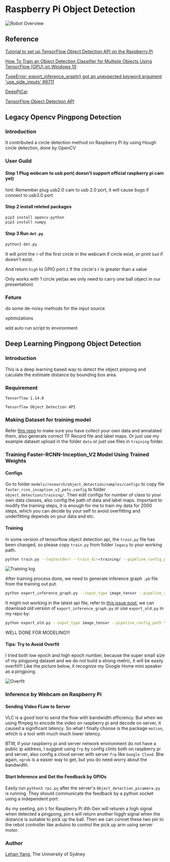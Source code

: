 # Raspberry Pi Object Detection

![Robot Overview](https://github.com/Hansxsourse/Elec1601-proj-object-detection/blob/main/image/photo_2020-11-18_23-01-44.jpg)

## Reference
[Tutorial to set up TensorFlow Object Detection API on the Raspberry Pi](https://github.com/EdjeElectronics/TensorFlow-Object-Detection-on-the-Raspberry-Pi#6-detect-objects)

[How To Train an Object Detection Classifier for Multiple Objects Using TensorFlow (GPU) on Windows 10](https://github.com/EdjeElectronics/TensorFlow-Object-Detection-API-Tutorial-Train-Multiple-Objects-Windows-10)

[TypeError: export_inference_graph() got an unexpected keyword argument 'use_side_inputs' #8711](https://github.com/tensorflow/models/issues/8711)

[DeepPiCar](https://github.com/dctian/DeepPiCar)

[TensorFlow Object Detection API](https://github.com/tensorflow/models/tree/master/research/object_detection)

## Legacy Opencv Pingpong Detection

### Introduction
It contributed a circle detection method on Raspberry Pi by using Hough circle detection, done by OpenCV

### User Guild

#### Step 1 Plug webcam to usb port( doesn't support official raspberry pi cam yet)
hint: Remember plug usb2.0 cam to usb 2.0 port, it will cause bugs if connect to usb3.0 port

#### Step 2 install releted packages
```bash
pip3 install opencv-python
pip3 install numpy
```

#### Step 3 Run `det.py`
```bash
python3 det.py
```
It will print the `r` of the first circle in the webcam if circle exist, or print `bad` if doesn't exist.

And return `high` to GPIO port `2` if the circle's r is greater than a value

Only works with 1 circle yet(as we only need to carry one ball object in our presentation)

### Feture
do some de-noisy methods for the input source

optimizations

add auto run script to environment 

## Deep Learning Pingpong Object Detection

### Introduction

This is a deep learning based way to detect the object pinpong and caculate the estimate distance by bounding box area.

### Requirement
`Tensorflow 1.14.0`

`Tensorflow Object Detection API`

### Making Dataset for training model

Refer [this repo](https://github.com/EdjeElectronics/TensorFlow-Object-Detection-API-Tutorial-Train-Multiple-Objects-Windows-10) to make sure you have collect your own data and annatated them, also generate correct TF Record file and label maps. Or just use my example dataset upload in the folder `data` or just use files in `training` folder.

### Training Faster-RCNN-Inception_V2 Model Using Trained Weights

#### Configs

Go to folder `models/research/object_detection/samples/configs` to copy file `faster_rcnn_inception_v2_pets.config` to folder `object_detection/training/`. Then edit configs for number of class to your own data classes, also config the path of data and label maps. Important to modify the training steps, it is enough for me to train my data for 2000 steps, which you can decide by your self to avoid overfitting and underfitting depends on your data and etc.

#### Training

In some version of tensorflow object detection api, the `train.py` file has been changed, so please copy `train.py` from folder `legacy` to your working path.

```bash
python train.py --logtostderr --train_dir=training/ --pipeline_config_path=training/faster_rcnn_inception_v2_pets.config
```
![Training log](https://github.com/Hansxsourse/Elec1601-proj-object-detection/blob/main/image/Training_Progress.png)


After training process done, we need to generate inference graph `.pb` file from the training out put. 

```bash
python export_inference_graph.py --input_type image_tensor --pipeline_config_path training/faster_rcnn_inception_v2_pets.config --trained_checkpoint_prefix training/model.ckpt-XXXX --output_directory inference_graph
```

It might not working in the latest api file, refer to [this issue post](https://github.com/tensorflow/models/issues/8711#issuecomment-647141998), we can download old version of `export_inference_graph.py` or use `export_old.py` in my repo by:

```bash
python export_old.py --input_type image_tensor --pipeline_config_path training/faster_rcnn_inception_v2_pets.config --checkpoint_path training/model.ckpt-XXXX(THE BEST STEP NUMBER) --inference_graph_path output_inference_graph.pb
```

WELL DONE FOR MODELING!!!

#### Tips: Try to Avoid Overfit

I tried both low epoch and high epoch number, because the super small size of my pingpong dataset and we do not build a strong metric, it will be easily overfit!!! Like the picture below, it recognize my Google Home mini speaker as a pingpong.

![Overfit](https://github.com/Hansxsourse/Elec1601-proj-object-detection/blob/main/image/Screenshot%20from%202020-11-09%2001-07-46.png)


### Inference by Webcam on Raspberry Pi

####  Sending Video FLow to Server
VLC is a good tool to send the flow with bandwidth efficiency. But when we using ffmpeg to encode the video on raspberry pi and decode on server, it caused a significant latency. So what I finally choose is the package `motion`, which is a tool with much much lower latency.

BTW, if your raspberry pi and server network environment do not have a public ip address, I suggest using `frp` by config clints both on raspberry pi and server, also config a cloud server with server `frp` like `Google Cloud`. Btw again, `ngrok` is a easier way to get, but you do need worry about the bandwidth.

#### Start Inference and Get the Feedback by GPIOs
Easily run `python3 rpi.py` after the server's `Object_detection_picamera.py` is running. They should communicate the feedback by a python socket using a independent port.

As my seeting, pin `5` for Raspberry Pi 4th Gen will returen a high signal when detected a pingpong, pin `6` will return another higgh signal when the distance is suitable to pick up the ball. Then we can connet these two pin to the rebot controller like arduino to control the pick up arm using server motor. 



### Author

[Lehan Yang](https://www.xsourse.cc/), The University of Sydney
